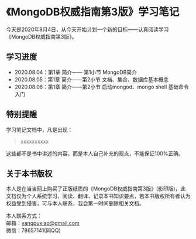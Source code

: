 # 《MongoDB权威指南第3版》学习笔记

今天是2020年8月4日，从今天开始计划一个新的目标——认真阅读学习《MongoDB权威指南第3版》。



## 学习进度

* 2020.08.04：第1章 简介—— 第1小节 MongoDB简介
* 2020.08.05：第1章 简介——第2小节 文档、集合、数据库基本概念
* 2020.08.06：第1章 简介——第2小节 启动mongod、mongo shell 基础命令入门


## 特别提醒

学习笔记文档中，凡是出现：

> xxxxxxxxxx

这些都不是书中讲述的内容，而是本人自己补充的观点，不能保证100%正确。



## 关于本书版权

本人是在当当网上购买了正版纸质的《MongoDB权威指南第3版》(影印版)，此文档仅为个人系统学习、阅读、翻译、记录本书知识要点，若本书版权所有者认为权益受到侵害，可与本人联系，我会第一时间删除相关文档。

本人联系方式：  
邮箱：yangpuxiao@gmail.com  
微信：78657141(同QQ)
